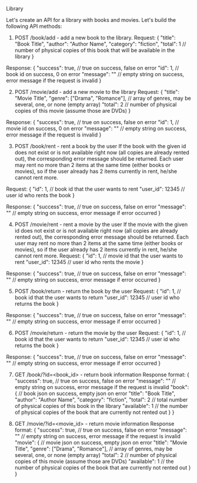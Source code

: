 Library

Let's create an API for a library with books and movies. Let's build the following API methods:

1. POST /book/add - add a new book to the library.
Request:
{
  "title": "Book Title",
  "author": "Author Name",
  "category": "fiction",
  "total": 1               // number of physical copies of this book that will be available in the library
}

Response:
{
  "success": true,          // true on success, false on error
  "id": 1,                  // book id on success, 0 on error
  "message": ""             // empty string on success, error message if the request is invalid
}


2. POST /movie/add - add a new movie to the library
Request:
{
  "title": "Movie Title",
  "genre": ["Drama", "Romance"],  // array of genres, may be several, one, or none (empty array)
  "total": 2                      // number of physical copies of this movie (assume those are DVDs)
}

Response:
{
  "success": true,                // true on success, false on error
  "id": 1,                        // movie id on success, 0 on error
  "message": ""                   // empty string on success, error message if the request is invalid
}

3. POST /book/rent - rent a book by the user
If the book with the given id does not exist or is not available right now (all copies are already rented out), the corresponding error message should be returned.
Each user may rent no more than 2 items at the same time (either books or movies), so if the user already has 2 items currently in rent, he/she cannot rent more.

Request:
{
  "id": 1,                        // book id that the user wants to rent
  "user_id": 12345                // user id who rents the book
}

Response:
{
  "success": true,                // true on success, false on error
  "message": ""                   // empty string on success, error message if error occurred
}

4. POST /movie/rent - rent a movie by the user
If the movie with the given id does not exist or is not available right now (all copies are already rented out), the corresponding error message should be returned.
Each user may rent no more than 2 items at the same time (either books or movies), so if the user already has 2 items currently in rent, he/she cannot rent more.
Request:
{
  "id": 1,                        // movie id that the user wants to rent
  "user_id": 12345                // user id who rents the movie
}

Response:
{
  "success": true,                // true on success, false on error
  "message": ""                   // empty string on success, error message if error occurred
}

5. POST /book/return - return the book by the user
Request:
{
  "id": 1,                        // book id that the user wants to return
  "user_id": 12345                // user id who returns the book
}

Response:
{
  "success": true,                // true on success, false on error
  "message": ""                   // empty string on success, error message if error occurred
}

6. POST /movie/return - return the movie by the user
Request:
{
  "id": 1,                        // book id that the user wants to return
  "user_id": 12345                // user id who returns the book
}

Response:
{
  "success": true,                // true on success, false on error
  "message": ""                   // empty string on success, error message if error occurred
}

7. GET /book/?id=<book_id> - return book information
Response format:
{
  "success": true,                // true on success, false on error
  "message": ""                   // empty string on success, error message if the request is invalid
  "book": {                       // book json on success, empty json on error
    "title": "Book Title",
    "author": "Author Name",
    "category": "fiction",
    "total": 2 // total number of physical copies of this book in the library
    "available": 1 // the number of physical copies of the book that are currently not rented out
  }
}

8. GET /movie/?id=<movie_id> - return movie information
Response format:
{
  "success": true,                  // true on success, false on error
  "message": ""                     // empty string on success, error message if the request is invalid
  "movie": {                        // movie json on success, empty json on error
    "title": "Movie Title",
    "genre": ["Drama", "Romance"],  // array of genres, may be several, one, or none (empty array)
    "total": 2                      // number of physical copies of this movie (assume those are DVDs)
    "available": 1                  // the number of physical copies of the book that are currently not rented out
  }
}
